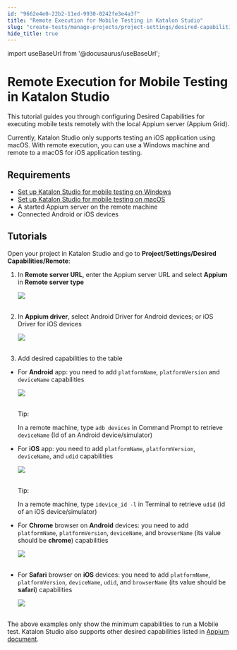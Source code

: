 ```yaml
---
id: "9662e4e0-22b2-11ed-9930-0242fe3e4a3f"
title: "Remote Execution for Mobile Testing in Katalon Studio"
slug: "create-tests/manage-projects/project-settings/desired-capabilities/remote-execution-for-mobile-testing-in-katalon-studio"
hide_title: true
---
```

import useBaseUrl from '@docusaurus/useBaseUrl';


# <a id="id" class="anchor_top_offset"/><a id="ariaid-title1" class="anchor_top_offset"/>Remote Execution for Mobile Testing in <span xmlns="http://www.w3.org/1999/xhtml" className="ph">Katalon Studio</span> 

<p xmlns="http://www.w3.org/1999/xhtml" className="p">This tutorial guides you through configuring Desired   Capabilities for executing mobile tests remotely with the local   Appium server (Appium Grid).</p> 
<p xmlns="http://www.w3.org/1999/xhtml" className="p">Currently, Katalon Studio only supports testing an iOS   application using macOS. With remote execution, you can use a   Windows machine and remote to a macOS for iOS application   testing.</p> 

## Requirements

<ul xmlns="http://www.w3.org/1999/xhtml" className="ul"><li className="li"><a className="xref" href="/create-tests/manage-projects/set-up-projects/mobile-testing/android/mobile-android-setup-in-katalon-studio">Set       up Katalon Studio for mobile testing on Windows</a></li><li className="li"><a className="xref" href="/create-tests/manage-projects/set-up-projects/mobile-testing/ios/mobile-ios-setup-real-devices-in-katalon-studio">Set       up Katalon Studio for mobile testing on macOS</a></li><li className="li">A started Appium server on the remote machine</li><li className="li">Connected Android or iOS devices</li></ul> 

## <a id="id_2" class="anchor_top_offset"/>Tutorials

<p xmlns="http://www.w3.org/1999/xhtml" className="p">Open your project in Katalon Studio and go to   <strong className="ph b">Project/Settings/Desired Capabilities/Remote</strong>:</p> 
<ol xmlns="http://www.w3.org/1999/xhtml" className="ol"><li className="li">     <p className="p">In <strong className="ph b">Remote server URL</strong>, enter the Appium server       URL and select <strong className="ph b">Appium</strong> in <strong className="ph b">Remote server         type</strong>     </p>     <p className="p">       <img className="image" src={useBaseUrl("https://github.com/katalon-studio/docs-images/raw/master/katalon-studio/docs/mobile-remote-execution/remote.png")} /><br /><br />     </p>   </li><li className="li">     <p className="p">In <strong className="ph b">Appium driver</strong>, select Android Driver for       Android devices; or iOS Driver for iOS devices</p>     <p className="p">       <img className="image" src={useBaseUrl("https://github.com/katalon-studio/docs-images/raw/master/katalon-studio/docs/mobile-remote-execution/remote1.png")} /><br /><br />     </p>   </li><li className="li">     <p className="p">Add desired capabilities to the table</p>   </li></ol> 
<ul xmlns="http://www.w3.org/1999/xhtml" className="ul"><li className="li">     <p className="p">For <strong className="ph b">Android</strong> app: you need to add       <code className="ph codeph">platformName</code>, <code className="ph codeph">platformVersion</code> and       <code className="ph codeph">deviceName</code> capabilities</p>     <p className="p">       <img className="image" src={useBaseUrl("https://github.com/katalon-studio/docs-images/raw/master/katalon-studio/docs/mobile-remote-execution/remote3.png")} /><br /><br />     </p>     <div className="note tip note_tip"><span className="note__title">Tip:</span>        <p className="p">In a remote machine, type <code className="ph codeph">adb devices</code> in         Command Prompt to retrieve <code className="ph codeph">deviceName</code> (Id of an         Android device/simulator)</p>     </div>   </li><li className="li">     <p className="p">For <strong className="ph b">iOS</strong> app: you need to add       <code className="ph codeph">platformName</code>, <code className="ph codeph">platformVersion</code>,       <code className="ph codeph">deviceName</code>, and <code className="ph codeph">udid</code> capabilities</p>     <p className="p">       <img className="image" src={useBaseUrl("https://github.com/katalon-studio/docs-images/raw/master/katalon-studio/docs/mobile-remote-execution/remote4.png")} /><br /><br />     </p>     <div className="note tip note_tip"><span className="note__title">Tip:</span>        <p className="p">In a remote machine, type <code className="ph codeph">idevice_id -l</code> in         Terminal to retrieve <code className="ph codeph">udid</code> (id of an iOS         device/simulator)</p>     </div>   </li><li className="li">     <p className="p">For <strong className="ph b">Chrome</strong> browser on <strong className="ph b">Android</strong>       devices: you need to add <code className="ph codeph">platformName</code>,       <code className="ph codeph">platformVersion</code>, <code className="ph codeph">deviceName</code>, and       <code className="ph codeph">browserName</code> (its value should be       <strong className="ph b">chrome</strong>) capabilities</p>     <p className="p">       <img className="image" src={useBaseUrl("https://github.com/katalon-studio/docs-images/raw/master/katalon-studio/docs/mobile-remote-execution/remote5.png")} /><br /><br />     </p>   </li><li className="li">     <p className="p">For <strong className="ph b">Safari</strong> browser on <strong className="ph b">iOS</strong>       devices: you need to add <code className="ph codeph">platformName</code>,       <code className="ph codeph">platformVersion</code>, <code className="ph codeph">deviceName</code>,       <code className="ph codeph">udid</code>, and <code className="ph codeph">browserName</code> (its value should       be <strong className="ph b">safari</strong>) capabilities</p>     <p className="p">       <img className="image" src={useBaseUrl("https://github.com/katalon-studio/docs-images/raw/master/katalon-studio/docs/mobile-remote-execution/remote6.png")} /><br /><br />     </p>   </li></ul> 
<p xmlns="http://www.w3.org/1999/xhtml" className="p">The above examples only show the minimum capabilities to run a   Mobile test. Katalon Studio also supports other desired   capabilities listed in <a className="xref j-external-link" href="http://appium.io/docs/en/writing-running-appium/caps/#general-capabilities" target="_blank">Appium     document</a>.</p> 
